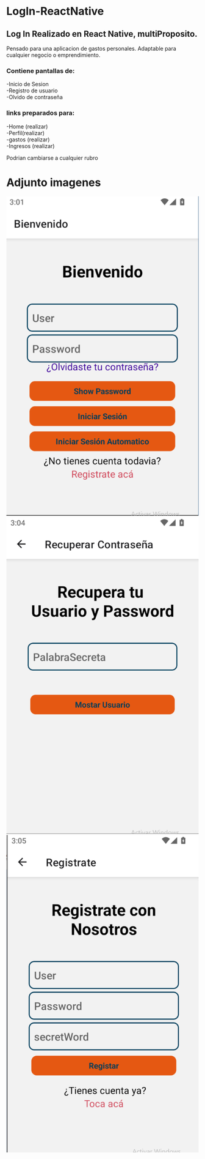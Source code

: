 # LogIn-ReactNative


## Log In Realizado en React Native, multiProposito. 
Pensado para una aplicacion de gastos personales.
Adaptable para cualquier negocio o emprendimiento.


### Contiene pantallas de:


-Inicio de Sesion  
-Registro de usuario  
-Olvido de contraseña  


### links preparados para:

-Home (realizar)  
-Perfil(realizar)  
-gastos (realizar)  
-Ingresos (realizar)  

Podrian cambiarse a cualquier rubro

# Adjunto imagenes

![firstPAGE](https://github.com/Uboras/LogIn-ReactNative/blob/main/firstPAGE.png)
![SecondPage](https://github.com/Uboras/LogIn-ReactNative/blob/main/SecondPage.png)
![3PAGE](https://github.com/Uboras/LogIn-ReactNative/blob/main/3PAGE.png)


